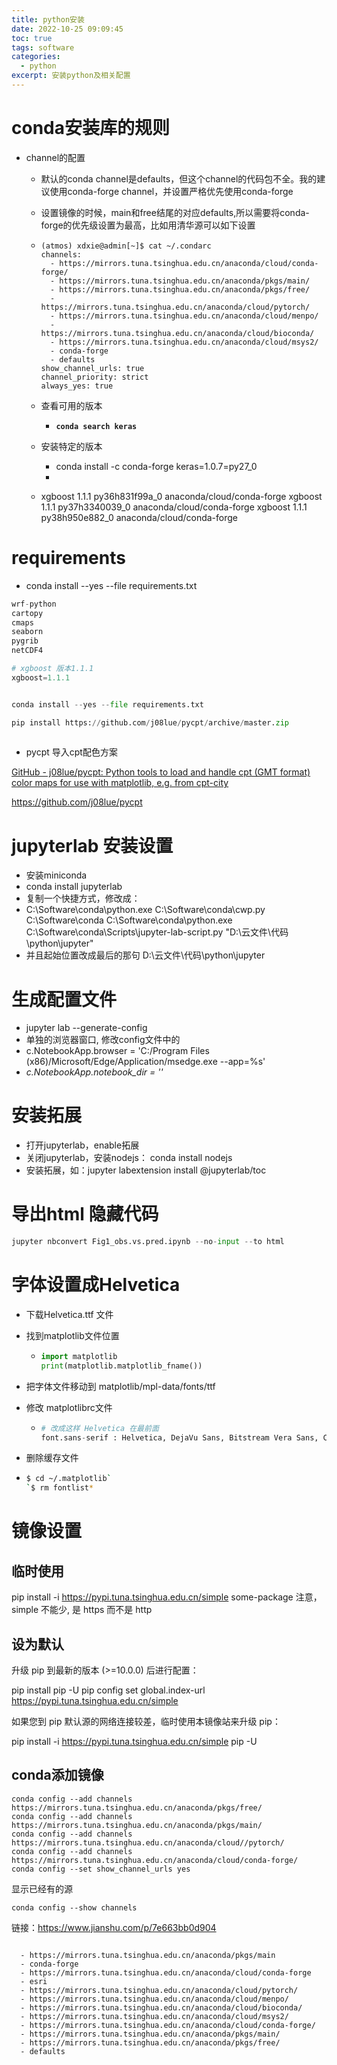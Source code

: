 ```yaml
---
title: python安装
date: 2022-10-25 09:09:45
toc: true
tags: software
categories:
  - python
excerpt: 安装python及相关配置
---
```


# conda安装库的规则

- channel的配置

  - 默认的conda channel是defaults，但这个channel的代码包不全。我的建议使用conda-forge channel，并设置严格优先使用conda-forge

  - 设置镜像的时候，main和free结尾的对应defaults,所以需要将conda-forge的优先级设置为最高，比如用清华源可以如下设置

  - ```shell
    (atmos) xdxie@admin[~]$ cat ~/.condarc
    channels:
      - https://mirrors.tuna.tsinghua.edu.cn/anaconda/cloud/conda-forge/
      - https://mirrors.tuna.tsinghua.edu.cn/anaconda/pkgs/main/
      - https://mirrors.tuna.tsinghua.edu.cn/anaconda/pkgs/free/
      - https://mirrors.tuna.tsinghua.edu.cn/anaconda/cloud/pytorch/
      - https://mirrors.tuna.tsinghua.edu.cn/anaconda/cloud/menpo/
      - https://mirrors.tuna.tsinghua.edu.cn/anaconda/cloud/bioconda/
      - https://mirrors.tuna.tsinghua.edu.cn/anaconda/cloud/msys2/
      - conda-forge
      - defaults
    show_channel_urls: true
    channel_priority: strict
    always_yes: true
    ```

  - 查看可用的版本
  
    - **`conda search keras`**
  
  - 安装特定的版本
  
    - conda install -c conda-forge keras=1.0.7=py27_0 
    - 
  
  - xgboost                        1.1.1  py36h831f99a_0  anaconda/cloud/conda-forge
    xgboost                        1.1.1  py37h3340039_0  anaconda/cloud/conda-forge
    xgboost                        1.1.1  py38h950e882_0  anaconda/cloud/conda-forge

# requirements

- conda install --yes --file requirements.txt

```python
wrf-python
cartopy
cmaps
seaborn
pygrib
netCDF4

# xgboost 版本1.1.1
xgboost=1.1.1


conda install --yes --file requirements.txt

pip install https://github.com/j08lue/pycpt/archive/master.zip
    

```

- pycpt 导入cpt配色方案

[GitHub - j08lue/pycpt: Python tools to load and handle cpt (GMT format) color maps for use with matplotlib, e.g. from cpt-city](https://github.com/j08lue/pycpt)

https://github.com/j08lue/pycpt



# jupyterlab 安装设置

- 安装miniconda
- conda install jupyterlab
- 复制一个快捷方式，修改成：
- C:\Software\conda\python.exe C:\Software\conda\cwp.py C:\Software\conda C:\Software\conda\python.exe C:\Software\conda\Scripts\jupyter-lab-script.py "D:\云文件\代码\python\jupyter"
- 并且起始位置改成最后的那句 D:\云文件\代码\python\jupyter

# 生成配置文件
- jupyter lab --generate-config
- 单独的浏览器窗口, 修改config文件中的
- c.NotebookApp.browser = 'C:/Program Files (x86)/Microsoft/Edge/Application/msedge.exe --app=%s'
- *c.NotebookApp.notebook_dir = ''*

# 安装拓展

- 打开jupyterlab，enable拓展
- 关闭jupyterlab，安装nodejs： conda install nodejs
- 安装拓展，如：jupyter labextension install @jupyterlab/toc

# 导出html 隐藏代码

```python
jupyter nbconvert Fig1_obs.vs.pred.ipynb --no-input --to html
```



# 字体设置成Helvetica

- 下载Helvetica.ttf 文件

- 找到matplotlib文件位置

  - ```python
    import matplotlib
    print(matplotlib.matplotlib_fname())
    ```

- 把字体文件移动到 matplotlib/mpl-data/fonts/ttf

- 修改 matplotlibrc文件

  - ```python
    # 改成这样 Helvetica 在最前面
    font.sans-serif : Helvetica, DejaVu Sans, Bitstream Vera Sans, Computer Modern Sans Serif, Lucida Grande, Verdana, Geneva, Lucid, Arial, Avant Garde, sans-serif
    ```

- 删除缓存文件
- ```bash
  $ cd ~/.matplotlib`
  `$ rm fontlist*
  ```

#  镜像设置

## 临时使用

pip install -i https://pypi.tuna.tsinghua.edu.cn/simple some-package
注意，simple 不能少, 是 https 而不是 http

## 设为默认

升级 pip 到最新的版本 (>=10.0.0) 后进行配置：

pip install pip -U
pip config set global.index-url https://pypi.tuna.tsinghua.edu.cn/simple

如果您到 pip 默认源的网络连接较差，临时使用本镜像站来升级 pip：

pip install -i https://pypi.tuna.tsinghua.edu.cn/simple pip -U

## conda添加镜像

```
conda config --add channels https://mirrors.tuna.tsinghua.edu.cn/anaconda/pkgs/free/
conda config --add channels https://mirrors.tuna.tsinghua.edu.cn/anaconda/pkgs/main/
conda config --add channels https://mirrors.tuna.tsinghua.edu.cn/anaconda/cloud//pytorch/
conda config --add channels https://mirrors.tuna.tsinghua.edu.cn/anaconda/cloud/conda-forge/
conda config --set show_channel_urls yes
```
显示已经有的源
```
conda config --show channels
```
链接：https://www.jianshu.com/p/7e663bb0d904



```shell

  - https://mirrors.tuna.tsinghua.edu.cn/anaconda/pkgs/main
  - conda-forge
  - https://mirrors.tuna.tsinghua.edu.cn/anaconda/cloud/conda-forge
  - esri
  - https://mirrors.tuna.tsinghua.edu.cn/anaconda/cloud/pytorch/
  - https://mirrors.tuna.tsinghua.edu.cn/anaconda/cloud/menpo/
  - https://mirrors.tuna.tsinghua.edu.cn/anaconda/cloud/bioconda/
  - https://mirrors.tuna.tsinghua.edu.cn/anaconda/cloud/msys2/
  - https://mirrors.tuna.tsinghua.edu.cn/anaconda/cloud/conda-forge/
  - https://mirrors.tuna.tsinghua.edu.cn/anaconda/pkgs/main/
  - https://mirrors.tuna.tsinghua.edu.cn/anaconda/pkgs/free/
  - defaults
```



